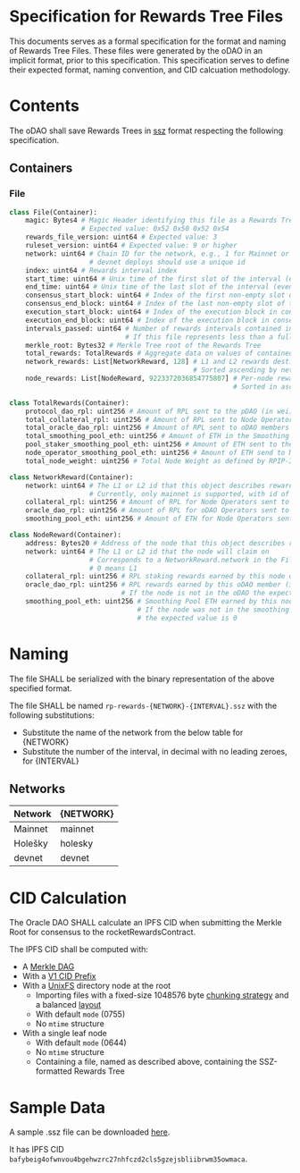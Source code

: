 # Specification for Rewards Tree Files

This documents serves as a formal specification for the format and naming of Rewards Tree Files. 
These files were generated by the oDAO in an implicit format, prior to this specification. 
This specification serves to define their expected format, naming convention, and CID calcuation methodology.

# Contents

The oDAO shall save Rewards Trees in [ssz](simple-serialize.md) format respecting the following specification.

## Containers

### File

```python
class File(Container):
    magic: Bytes4 # Magic Header identifying this file as a Rewards Tree
                  # Expected value: 0x52 0x50 0x52 0x54
    rewards_file_version: uint64 # Expected value: 3
    ruleset_version: uint64 # Expected value: 9 or higher
    network: uint64 # Chain ID for the network, e.g., 1 for Mainnet or 17000 for Holešky
                    # devnet deploys should use a unique id
    index: uint64 # Rewards interval index
    start_time: uint64 # Unix time of the first slot of the interval (even if empty)
    end_time: uint64 # Unix time of the last slot of the interval (even if empty)
    consensus_start_block: uint64 # Index of the first non-empty slot of the interval
    consensus_end_block: uint64 # Index of the last non-empty slot of the interval
    execution_start_block: uint64 # Index of the execution block in consensus_start_block
    execution_end_block: uint64 # Index of the execution block in consensus_end_block
    intervals_passed: uint64 # Number of rewards intervals contained in the file. Normally 1 for a full interval.
                             # If this file represents less than a full interval, the value will be 0.
    merkle_root: Bytes32 # Merkle Tree root of the Rewards Tree
    total_rewards: TotalRewards # Aggregate data on values of contained rewards
    network_rewards: List[NetworkReward, 128] # L1 and L2 rewards destinations and aggregate amounts
                                              # Sorted ascending by network
    node_rewards: List[NodeReward, 9223372036854775807] # Per-node rewards
                                                        # Sorted in ascending unsigned numerical order by address

class TotalRewards(Container):
    protocol_dao_rpl: uint256 # Amount of RPL sent to the pDAO (in wei)
    total_collateral_rpl: uint256 # Amount of RPL sent to Node Operators (in wei)
    total_oracle_dao_rpl: uint256 # Amount of RPL sent to oDAO members (in wei)
    total_smoothing_pool_eth: uint256 # Amount of ETH in the Smoothing Pool (in wei)
    pool_staker_smoothing_pool_eth: uint256 # Amount of ETH sent to the rETH contract (in wei)
    node_operator_smoothing_pool_eth: uint256 # Amount of ETH send to Node Operators in the Smoothing Pool (in wei)
    total_node_weight: uint256 # Total Node Weight as defined by RPIP-30 (in wei)

class NetworkReward(Container):
    network: uint64 # The L1 or L2 id that this object describes rewards for
                    # Currently, only mainnet is supported, with id of 0
    collateral_rpl: uint256 # Amount of RPL for Node Operators sent to this network (in wei)
    oracle_dao_rpl: uint256 # Amount of RPL for oDAO Operators sent to this network (in wei)
    smoothing_pool_eth: uint256 # Amount of ETH for Node Operators sent to this network (in wei)

class NodeReward(Container):
    address: Bytes20 # Address of the node that this object describes rewards for
    network: uint64 # The L1 or L2 id that the node will claim on
                    # Corresponds to a NetworkReward.network in the File.network_rewards list
                    # 0 means L1
    collateral_rpl: uint256 # RPL staking rewards earned by this node operator (in wei)
    oracle_dao_rpl: uint256 # RPL rewards earned by this oDAO member (in wei)
                            # If the node is not in the oDAO the expected value is 0
    smoothing_pool_eth: uint256 # Smoothing Pool ETH earned by this node operator (in wei)
                                # If the node was not in the smoothing pool during the interval,
                                # the expected value is 0
```

# Naming

The file SHALL be serialized with the binary representation of the above specified format.

The file SHALL be named `rp-rewards-{NETWORK}-{INTERVAL}.ssz` with the following substitutions:

  * Substitute the name of the network from the below table for {NETWORK}
  * Substitute the number of the interval, in decimal with no leading zeroes, for {INTERVAL}

## Networks
| Network | {NETWORK} |
| ------- | --------- |
| Mainnet | mainnet   |
| Holešky | holesky   |
| devnet  | devnet    |

# CID Calculation

The Oracle DAO SHALL calculate an IPFS CID when submitting the Merkle Root for consensus to the rocketRewardsContract.

The IPFS CID shall be computed with:
  * A [Merkle DAG](https://github.com/ipfs/ipfs-docs/blob/d72c43a545da5e58277cbfb3677ec68d0c9ef568/docs/concepts/merkle-dag.md)
  * With a [V1 CID Prefix](https://github.com/ipfs/ipfs-docs/blob/d72c43a545da5e58277cbfb3677ec68d0c9ef568/docs/concepts/content-addressing.md#version-1-v1)
  * With a [UnixFS](https://github.com/ipfs/specs/blob/e4e5754ad4a4bfbb2ebe63f4c27631f573703de0/UNIXFS.md) directory node at the root
    * Importing files with a fixed-size 1048576 byte [chunking strategy](https://github.com/ipfs/specs/blob/e4e5754ad4a4bfbb2ebe63f4c27631f573703de0/UNIXFS.md#chunking) and a balanced [layout](https://github.com/ipfs/specs/blob/e4e5754ad4a4bfbb2ebe63f4c27631f573703de0/UNIXFS.md#layout)
    * With default `mode` (0755)
    * No `mtime` structure
  * With a single leaf node
    * With default `mode` (0644)
    * No `mtime` structure
    * Containing a file, named as described above, containing the SSZ-formatted Rewards Tree

# Sample Data

A sample .ssz file can be downloaded [here](rp-rewards-holesky-155.ssz).

It has IPFS CID `bafybeig4ofwnvou4bgehwzrc27nhfczd2cls5gzejsbliibrwm35owmaca`.
